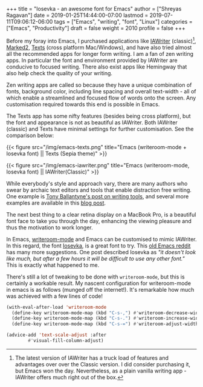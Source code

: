+++
title = "Iosevka - an awesome font for Emacs"
author = ["Shreyas Ragavan"]
date = 2019-01-25T14:44:00-07:00
lastmod = 2019-07-11T09:06:12-06:00
tags = ["Emacs", "writing", "font", "Linux"]
categories = ["Emacs", "Productivity"]
draft = false
weight = 2010
profile = false
+++

Before my foray into Emacs, I purchased applications like [IAWriter](https://ia.net/writer)
(classic)[^fn:1], [Marked2](http://brettterpstra.com/2017/08/01/long-form-writing-with-marked-2-plus-2-dot-5-11-teaser/), [Texts](http://www.texts.io/) (cross platform Mac/Windows), and have
also tried almost all the recommended apps for longer form writing. I
am a fan of zen writing apps. In particular the font and environment
provided by IAWriter are conducive to focused writing. There also
exist apps like Hemingway that also help check the quality of your
writing.

Zen writing apps are called so because they have a unique combination
of fonts, background color, including line spacing and overall
text-width - all of which enable a streamlined and focused flow of
words onto the screen. Any customisation required towards this end is
possible in Emacs.

The Texts app has some nifty features (besides being cross platform),
but the font and appearance is not as beautiful as IAWriter. Both
IAWriter (classic) and Texts have minimal settings for further
customisation. See the comparison below:

{{< figure src="/img/emacs-texts.png" title="Emacs (writeroom-mode + Iosevka font) || Texts (Sepia theme)" >}}

{{< figure src="/img/emacs-iawriter.png" title="Emacs (writeroom-mode, Iosevka font) || IAWriter(Classic)" >}}

While everybody's style and approach vary, there are many authors who
swear by archaic text editors and tools that enable distraction free
writing. One example is [Tony Ballantyne's post on writing tools](http://tonyballantyne.com/how-to-write/writing-tools/),
and several more examples are available in this [blog post](http://irreal.org/blog/?p=4651).

The next best thing to a clear retina display on a MacBook Pro, is a
beautiful font face to take you through the day, enhancing the viewing
pleasure and thus the motivation to work longer.

In Emacs, [writeroom-mode](https://github.com/joostkremers/writeroom-mode) and Emacs can be customised to
mimic IAWriter. In this regard, the font [Iosevka](https://be5invis.github.io/Iosevka/), is a great font to
try. This [old Emacs reddit](https://www.reddit.com/r/emacs/comments/5twcka/which%5Ffont%5Fdo%5Fyou%5Fuse/) has many more suggestions. One post
described Iosevka as _"it_ _doesn't look like much, but after a few hours
it will be difficult to_ _use any other font."_ This is exactly what
happened to me.

There's still a lot of tweaking to be done with `writeroom-mode`,
but this is certainly a workable result. My nascent configuration for
writeroom-mode in emacs is as follows (munged off the internet!). It's
remarkable how much was achieved with a few lines of code!

```lisp
(with-eval-after-load 'writeroom-mode
  (define-key writeroom-mode-map (kbd "C-s-,") #'writeroom-decrease-width)
  (define-key writeroom-mode-map (kbd "C-s-.") #'writeroom-increase-width)
  (define-key writeroom-mode-map (kbd "C-s-=") #'writeroom-adjust-width))

(advice-add 'text-scale-adjust :after
	    #'visual-fill-column-adjust)
```

[^fn:1]: The latest version of IAWriter has a truck load of features and advantages over over the Classic version. I did consider purchasing it, but Emacs won the day. Nevertheless, as a plain vanilla writing app - IAWriter offers much right out of the box.
